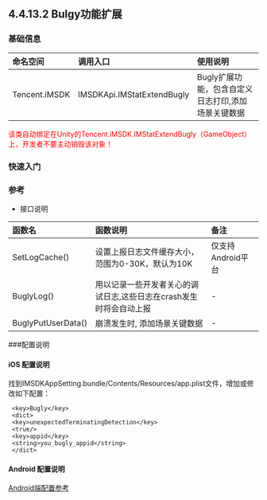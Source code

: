 ## 4.4.13.2 Bulgy功能扩展

### 基础信息

| 命名空间 | 调用入口 |使用说明|
| :-- |:-- |:--|
| Tencent.iMSDK | IMSDKApi.IMStatExtendBugly |Bugly扩展功能，包含自定义日志打印,添加场景关键数据|


<font color=red>该类自动绑定在Unity的Tencent.iMSDK.IMStatExtendBugly（GameObject）上，开发者不要主动销毁该对象！</font>

### 快速入门

### 参考
* 接口说明

| 函数名 | 函数说明 | 备注 |
| :-- | :-- | :-- |
| SetLogCache() | 设置上报日志文件缓存大小，范围为0-30K，默认为10K | 仅支持Android平台 |
| BuglyLog() | 用以记录一些开发者关心的调试日志,这些日志在crash发生时将会自动上报 | - |
| BuglyPutUserData() | 崩溃发生时, 添加场景关键数据 | - |

###配置说明 

#### iOS 配置说明 
找到IMSDKAppSetting.bundle/Contents/Resources/app.plist文件，增加或修改如下配置：

```
 <key>Bugly</key>
 <dict>
 <key>unexpectedTerminatingDetection</key>
 <true/>
 <key>appid</key>
 <string>you_bugly_appid</string>
 </dict>
```

#### Android 配置说明

   [Android端配置参考](../../../Channel/Bugly/android.md)
